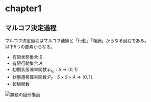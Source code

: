 
# chapter1
## マルコフ決定過程  
マルコフ決定過程はマルコフ連鎖と「行動」「報酬」からなる過程である。  
以下5つの要素からなる。  
- 有限状態集合:${S}$
- 有限行動集合:${A}$
- 初期状態確率関数:${p_{s_{0}}:S⇒[0,1]}$
- 状態遷移確率関数:${P_{T}:S×S×A⇒[0,1]}$
- 報酬関数

![無題の図形描画](https://github.com/NamelessOgya/survey/assets/54636129/e9bf381c-b1c1-4428-8c7d-d709f8301915)